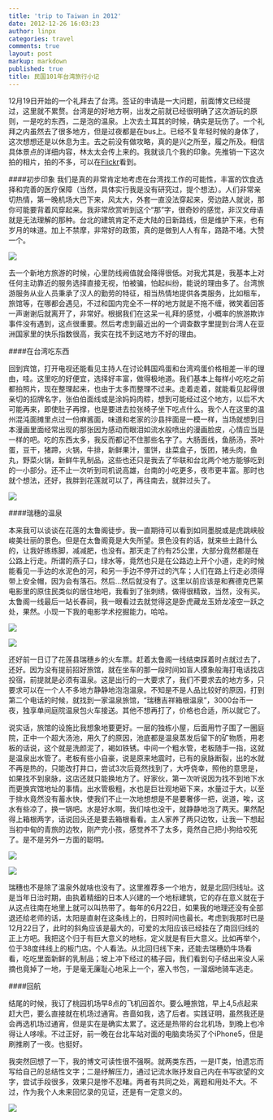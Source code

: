```yaml
---
title: 'trip to Taiwan in 2012'
date: 2012-12-26 16:03:23
author: linpx
categories: travel
comments: true
layout: post
markup: markdown
published: true
title: 民国101年台湾旅行小记
---
```

12月19日开始的一个礼拜去了台湾。签证的申请是一大问题，前面博文已经提过，这里就不累赘。台湾是的好地方啊，出发之前就已经很明确了这次游玩的原则，一是吃的东西，二是泡的温泉。上次去土耳其的时候，确实是玩伤了。一个礼拜之内虽然去了很多地方，但是过夜都是在bus上。已经不复年轻时候的身体了，这次想想还是以休息为主。去之前没有做攻略，真的是兴之所至，履之所及。相信具体景点的详细内容，林太太会传上来的。我就谈几个我的印象。先推销一下这次拍的相片，拍的不多，可以在[Flickr](
http://www.flickr.com/photos/pennyg/sets/72157632337631410/)看到。

####初步印象
我们是真的非常肯定地考虑在台湾找工作的可能性，丰富的饮食选择和完善的医疗保障（当然，具体实行我是没有研究过，提个想法）。人们非常亲切热情，第一晚机场大巴下来，风太大，外套一直没法穿起来，旁边路人就说，那你可能要背着风穿起来。我非常欣赏听到这个“那”字，很奇妙的感觉，非汉文母语就是无法理解的那种。台北的建筑肯定不走大陆的日新路线，但是维护下来，也有岁月的味道。加上不禁摩，非常好的政策，真的是做到人人有车，路路不堵。大赞一个。

![](http://farm9.staticflickr.com/8211/8305986657_d23ec29d69_z.jpg)

去一个新地方旅游的时候，心里防线阙值就会降得很低。对我尤其是，我基本上对任何主动靠近的服务选择直接无视，怕被骗，怕起纠纷，能说的理由多了。台湾旅游服务从业人员秉承了汉人的勤劳的特征，相当热情地提供各类服务，比如租车，旅馆等，在哪都会遇见，不过和国内完全不一样的地方就是不拖不缠，微笑着回答一声谢谢后就离开了，非常好。根据我们在这呆一礼拜的感觉，小概率的旅游欺诈事件没有遇到，这点很重要。然后考虑到最近出的一个调查数字里提到台湾人在亚洲国家里的快乐指数很高，我实在找不到这地方不好的理由。
<!--more-->

####在台湾吃东西

回到宾馆，打开电视还能看见主持人在讨论韩国鸡蛋和台湾鸡蛋价格相差一半的理由，哇。这里吃的好便宜，选择好丰富，做得极地道。我们基本上每样小吃吃之前都拍照片，现在整理起来，也由于太多而整理不过来。走着走着，就能看见起得很亲切的招牌名字，张伯伯面线或是涂妈妈肉粽，想到可能经过这个地方，以后不大可能再来，即使肚子再撑，也是要进去拉张椅子坐下吃点什么。我个人在这里的温州混沌面摊里点过一份麻酱面，味道和老家的沙县拌面是一模一样，当场就想到日本漫画里面经常出现的那张因为感动而眼泪如流水般喷出的漫画脸皮，心情应当是一样的吧。吃的东西太多，我反而都记不住那些名字了。大肠面线，鱼肠汤，茶叶蛋，豆干，猪蹄，火锅，牛排，新鲜果汁，蛋饼，韭菜盒子，饭团，猪头肉，鱼丸，野菜火锅，新鲜牛乳制品，这些也还只是我去了华联和台北两个地方能够吃到的一小部分。还不止一次听到司机说高雄，台南的小吃更多，夜市更丰富。那时也就个想法，还好，我胖到花莲就可以了，再往南去，就胖过头了。

![](http://farm9.staticflickr.com/8213/8305986385_4190efd146_z.jpg)

####瑞穗的温泉

本来我可以谈谈在花莲的太鲁阁徒步。我一直期待可以看到如同墨脱或是虎跳峡般峻美壮丽的景色。但是在太鲁阁竟是大失所望。景色没有的话，就来些土路什么的，让我好练练脚，减减肥，也没有。那天走了约有25公里，大部分竟然都是在公路上行走。所谓的燕子口，绿水等，竟然也只是在公路边上开个小道，走的时候能看见一手边的水泥色的河，和另一手边不停开过的汽车；人们在路上行走必须得带上安全帽，因为会有落石。然后…然后就没有了。这里以前应该是和赛德克巴莱电影里的原住民类似的居住地吧，我看到了张刺绣，做得很精致，当然，没有买。太鲁阁一线最后一站长春祠，我一眼看过去就觉得这是卧虎藏龙玉娇龙凌空一跃之处，果然。小现一下我的电影学术挖掘能力。哈哈。

![](http://farm9.staticflickr.com/8079/8305981073_cef7c41cd0_z.jpg)

![](http://farm9.staticflickr.com/8079/8305978103_24db42892f_z.jpg)

还好前一日订了花莲县瑞穗乡的火车票。赶着太鲁阁一线结束踩着时点就过去了，还好。因为没有提前招好旅馆，就在坐车的那一段时间如盲人摸象般海打电话找店投宿，前提就是必须有温泉。这是出行的一大要求了，我们不要求去的地方多，只要求可以在一个人不多地方静静地泡泡温泉。不知是不是人品比较好的原因，打到第二个电话的时候，就找到一家温泉旅馆，“瑞穗吉祥箱根温泉”，3000台币一夜，独享单间庭院温泉包火车接送。其他不想再打了，价格也合适，所以就它了。

说实话，旅馆的设施比我想象地要更好。一层的独栋小屋，后面用竹子围了一圈庭院，正中一个超大汤池，用久了的原因，池底都是温泉蒸发后留下的矿物质，用老板的话说，这个就是洗颜泥了，褐如铁锈。中间一个粗水管，老板随手一指，这就是温泉出水管了。老板有些小自豪，说是原来地震时，已有的泉脉断裂，出的水就不再是热的，只能改打井口，尝试3次后竟然找到了，大呼侥幸，照他的意思是，如果找不到泉脉，这店还就只能换地方了。好家伙，第一次听说因为找不到地下水而更换宾馆地址的事情。出水管极粗，水也是巨壮观地砸下来，水量过于大，以至于排水竟然没有蓄水快，使我们不止一次地想想是不是要奢侈一把，说道，唉，这水有些凉了，换一锅吧。水是好水啊，我们啥也没干，就静静地泡了两天。果然配得上箱根两字，话说回头还是要去箱根看看。主人家养了两只边牧，让我一下想起当初中甸的青旅的边牧，刚产完小孩，感觉养不了太多，竟然自己把小狗给咬死了。是不是另外一方面的聪明。

![](http://farm9.staticflickr.com/8499/8305962919_c38704ca11_z.jpg)

![](http://farm9.staticflickr.com/8221/8310922498_9377847f5f_z.jpg)

瑞穗也不是除了温泉外就啥也没有了。这里推荐多一个地方，就是北回归线址。这是当年日治时期，由执着精细的日本人兴建的一个地标建筑，它的存在意义就在于从这点往南在地里上就可以叫热带了。每年的6月22日，如果我的地理还没有全部退还给老师的话，太阳是直射在这条线上的，日照时间也最长。考虑到我那时已是12月22日了，此时的斜角应该是最大的，可爱的太阳应该已经挂在了南回归线的正上方吧。我把这个归于有巨大意义的地标，定义就是有巨大意义。比如再举个，位于38度纬线上的板门店。个人看法。从北回归线下来，还能去瑞穗奶牛场看看，吃吃里面新鲜的乳制品；坡上冲下经过的橘子园，我们看到句子结出来没人采摘也竟掉了一地，于是毫无廉耻心地采上一个，塞入书包，一溜烟地骑车逃走。

####回航

结尾的时候，我订了桃园机场早8点的飞机回首尔。要么睡旅馆，早上4,5点起来赶大巴，要么直接就在机场过通宵。吝啬如我，选了后者。实践证明，虽然我还是会再选机场过通宵，但是实在是确实太累了。这还是热带的台北机场，到晚上也冷得让人哆嗦。不过正好，前一晚在台北车站对面的电脑卖场买了个iPhone5，但是刷推刷了一夜。也挺好。

我突然回想了一下，我的博文可读性很不强啊。就两类东西，一是IT类，怕遗忘而写给自己的总结性文字；二是纾解压力，通过记流水账抒发自己内在书写欲望的文字，尝试手段很多，效果只是惨不忍睹。两者有共同之处，离题和用处不大。不过，作为我个人未来回忆录的见证，还是有一定意义的。

![](http://farm9.staticflickr.com/8083/8307026572_963bdaffec_z.jpg)
